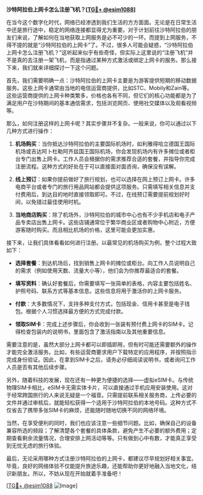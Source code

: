 **沙特阿拉伯上网卡怎么注册飞机？[[TG💪+ @esim1088](https://t.me/s/esim1088)]**

在当今这个数字化时代，网络已经渗透到我们生活的方方面面。无论是在日常生活中还是旅行途中，稳定的网络连接都显得尤为重要。对于计划前往沙特阿拉伯的朋友们来说，了解如何在当地获取上网服务是必不可少的一环。而提到上网服务，不得不提的就是“沙特阿拉伯的上网卡”了。不过，很多人可能会疑惑，“沙特阿拉伯上网卡怎么注册飞机？”这听起来似乎有些奇怪，但实际上这里说的“注册飞机”并不是真的去注册一架飞机，而是指通过某种方式激活或绑定上网卡的服务。那么接下来，我们就来详细探讨一下这个问题。

首先，我们需要明确一点：沙特阿拉伯的上网卡主要是为游客提供短期的移动数据服务。这些上网卡通常由当地的电信运营商提供，比如STC、Mobily和Zain等。这些运营商提供的上网卡种类繁多，价格也各有不同，但它们的核心功能都是为了满足用户在沙特期间的基本通信需求，包括浏览网页、使用社交媒体以及观看视频等。

那么，如何注册这样的上网卡呢？其实步骤并不复杂。一般来说，你可以通过以下几种方式进行操作：

1. **机场购买**：当你抵达沙特阿拉伯的主要国际机场时，如利雅得哈立德国王国际机场或吉达阿卜杜勒阿齐兹国王国际机场，你会发现机场内有许多摊位或者柜台专门出售上网卡。工作人员会根据你的需求推荐合适的套餐，并指导你完成注册流程。这种方式的好处在于可以直接面对面咨询，确保没有误解。

2. **线上预订**：如果你提前做好了旅行规划，也可以选择在网上预订上网卡。许多电商平台或者专门的旅行用品网站都会提供这项服务。只需填写相关信息并支付费用后，到达目的地时直接领取即可。不过，在线预订需要提前规划好时间，以免错过最佳使用时机。

3. **当地商店购买**：除了机场外，沙特阿拉伯的城市中心也有不少手机店和电子产品专卖店出售上网卡。这些店铺通常位于繁华商业区或者购物中心附近，方便游客随时购买。而且相比机场的价格，这里可能会更加实惠。

接下来，让我们具体看看如何进行注册。以最常见的机场购买为例，整个过程大致如下：

- **选择套餐**：到达机场后，找到销售上网卡的摊位或柜台。向工作人员说明自己的需求（例如使用天数、流量大小等），他们会为你推荐最适合的套餐。
  
- **填写资料**：确认好套餐后，你需要填写一张简单的表格，内容主要包括姓名、护照号码、联系方式等基本信息。这些信息将用于激活你的上网卡服务。

- **付款**：大多数情况下，支持多种支付方式，包括现金、信用卡甚至是电子钱包。根据个人习惯选择最方便的方式完成付款。

- **领取SIM卡**：完成上述步骤后，你会收到一张装有预付费上网卡的SIM卡。记得检查包装内的说明书，里面包含了激活指南以及其他重要信息。

需要注意的是，虽然大部分上网卡都可以即插即用，但有时可能还需要额外的操作才能完全激活服务。比如，有些运营商要求用户下载特定的应用程序，并按照指示完成身份验证。因此，在拿到SIM卡之后，请务必仔细阅读说明书，或者询问工作人员是否有其他后续步骤。

另外，随着科技的发展，现在还有一种更为便捷的选择——虚拟eSIM卡。与传统物理SIM卡相比，eSIM卡无需实体卡片，可以直接通过手机应用安装使用。这对于经常跨国旅行的人来说无疑是一个福音。只需提前联系相关服务商，上传必要的文件并通过审核后，就能轻松获得一个适用于沙特阿拉伯的本地号码。这种方式不仅省去了携带多张SIM卡的麻烦，还能随时随地切换不同的网络环境。

当然，在享受便利的同时，我们也应该注意一些细节问题。比如，确保自己的设备兼容所选的频段；了解清楚各个套餐的具体条款，避免产生不必要的额外费用；定期查看剩余流量情况，合理安排上网活动等等。只有做到心中有数，才能真正享受到无忧无虑的旅行体验。

最后，无论采用哪种方式注册沙特阿拉伯的上网卡，都建议尽早规划好相关事宜。毕竟，良好的网络体验不仅能提升旅途乐趣，还能帮助你更好地融入当地文化，结识新朋友。所以，不妨从现在开始就着手准备吧！

[[TG💪+ @esim1088](https://t.me/s/esim1088) ![Image](https://i.postimg.cc/4NQfJmqS/Snipaste-2025-05-13-00-14-12.png)]